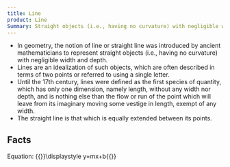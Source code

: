```yaml
---
title: Line
product: Line
Summary: Straight objects (i.e., having no curvature) with negligible width and depth.
---
```


* In geometry, the notion of line or straight line was introduced by ancient mathematicians to represent straight objects (i.e., having no curvature) with negligible width and depth.
* Lines are an idealization of such objects, which are often described in terms of two points or referred to using a single letter.
* Until the 17th century, lines were defined as the first species of quantity, which has only one dimension, namely length, without any width nor depth, and is nothing else than the flow or run of the point which will leave from its imaginary moving some vestige in length, exempt of any width.
* The straight line is that which is equally extended between its points.

Facts
----

Equation: {{<latex>}}\displaystyle y=mx+b{{</latex>}}
